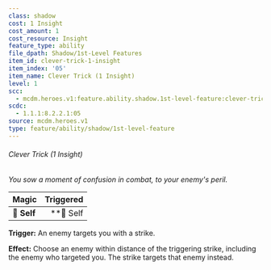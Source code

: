 ```yaml
---
class: shadow
cost: 1 Insight
cost_amount: 1
cost_resource: Insight
feature_type: ability
file_dpath: Shadow/1st-Level Features
item_id: clever-trick-1-insight
item_index: '05'
item_name: Clever Trick (1 Insight)
level: 1
scc:
  - mcdm.heroes.v1:feature.ability.shadow.1st-level-feature:clever-trick-1-insight
scdc:
  - 1.1.1:8.2.2.1:05
source: mcdm.heroes.v1
type: feature/ability/shadow/1st-level-feature
---
```


###### Clever Trick (1 Insight)

*You sow a moment of confusion in combat, to your enemy's peril.*

| **Magic**   | **Triggered** |
| ----------- | ------------: |
| **📏 Self** |   \*\*🎯 Self |

**Trigger:** An enemy targets you with a strike.

**Effect:** Choose an enemy within distance of the triggering strike, including the enemy who targeted you. The strike targets that enemy instead.
